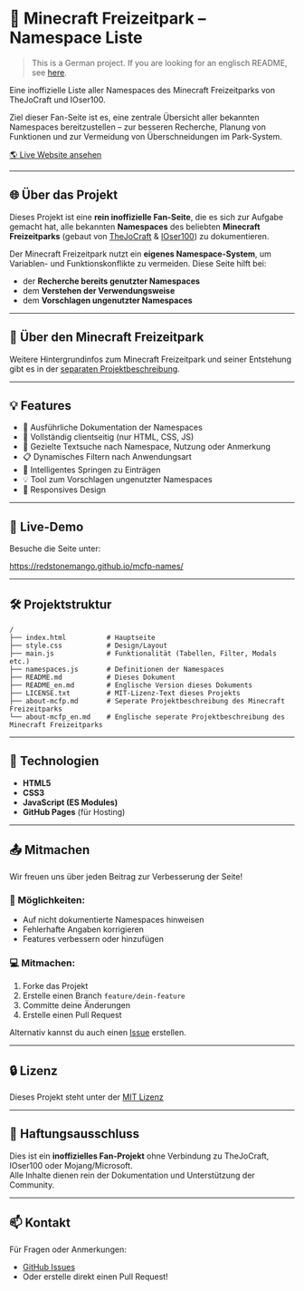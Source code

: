 # 🎢 Minecraft Freizeitpark – Namespace Liste

> This is a German project. If you are looking for an englisch README, see [here](./README_en.md).

Eine inoffizielle Liste aller Namespaces des Minecraft Freizeitparks von TheJoCraft und IOser100.

Ziel dieser Fan-Seite ist es, eine zentrale Übersicht aller bekannten Namespaces bereitzustellen – zur besseren Recherche, Planung von Funktionen und zur Vermeidung von Überschneidungen im Park-System.

[🌎 Live Website ansehen](https://redstonemango.github.io/mcfp-names)

---

## 🌐 Über das Projekt

Dieses Projekt ist eine **rein inoffizielle Fan-Seite**, die es sich zur Aufgabe gemacht hat, alle bekannten **Namespaces** des beliebten **Minecraft Freizeitparks** (gebaut von [TheJoCraft](https://www.youtube.com/@TheJoCraft) & [IOser100](https://www.youtube.com/@IOser100)) zu dokumentieren.

Der Minecraft Freizeitpark nutzt ein **eigenes Namespace-System**, um Variablen- und Funktionskonflikte zu vermeiden. Diese Seite hilft bei:

- der **Recherche bereits genutzter Namespaces**
- dem **Verstehen der Verwendungsweise**
- dem **Vorschlagen ungenutzter Namespaces**

---

## 🎢 Über den Minecraft Freizeitpark

Weitere Hintergrundinfos zum Minecraft Freizeitpark und seiner Entstehung gibt es in der [separaten Projektbeschreibung](./about-mcfp.md).

---

## 💡 Features

- 📖 Ausführliche Dokumentation der Namespaces
- 🎯 Vollständig clientseitig (nur HTML, CSS, JS)
- 🔎 Gezielte Textsuche nach Namespace, Nutzung oder Anmerkung
- 📋 Dynamisches Filtern nach Anwendungsart
- 🧠 Intelligentes Springen zu Einträgen
- 💡 Tool zum Vorschlagen ungenutzter Namespaces
- 📱 Responsives Design

---

## 🚀 Live-Demo

Besuche die Seite unter:

https://redstonemango.github.io/mcfp-names/

---

## 🛠️ Projektstruktur

```plaintext
/
├── index.html          # Hauptseite
├── style.css           # Design/Layout
├── main.js             # Funktionalität (Tabellen, Filter, Modals etc.)
├── namespaces.js       # Definitionen der Namespaces
├── README.md           # Dieses Dokument
├── README_en.md        # Englische Version dieses Dokuments
├── LICENSE.txt         # MIT-Lizenz-Text dieses Projekts
├── about-mcfp.md       # Seperate Projektbeschreibung des Minecraft Freizeitparks
└── about-mcfp_en.md    # Englische seperate Projektbeschreibung des Minecraft Freizeitparks
```

---

## 🧩 Technologien

- **HTML5**
- **CSS3**
- **JavaScript (ES Modules)**
- **GitHub Pages** (für Hosting)

---

## 📤 Mitmachen

Wir freuen uns über jeden Beitrag zur Verbesserung der Seite!

### 🔧 Möglichkeiten:

- Auf nicht dokumentierte Namespaces hinweisen
- Fehlerhafte Angaben korrigieren
- Features verbessern oder hinzufügen

### 💻 Mitmachen:

1. Forke das Projekt
2. Erstelle einen Branch `feature/dein-feature`
3. Committe deine Änderungen
4. Erstelle einen Pull Request

Alternativ kannst du auch einen [Issue](https://github.com/RedStoneMango/mcfp-names/issues) erstellen.

---

## 🔒 Lizenz

Dieses Projekt steht unter der [MIT Lizenz](LICENSE.txt)

---

## 🧾 Haftungsausschluss

Dies ist ein **inoffizielles Fan-Projekt** ohne Verbindung zu TheJoCraft, IOser100 oder Mojang/Microsoft.  
Alle Inhalte dienen rein der Dokumentation und Unterstützung der Community.

---

## 📫 Kontakt

Für Fragen oder Anmerkungen:

- [GitHub Issues](https://github.com/RedStoneMango/mcfp-names/issues)
- Oder erstelle direkt einen Pull Request!
